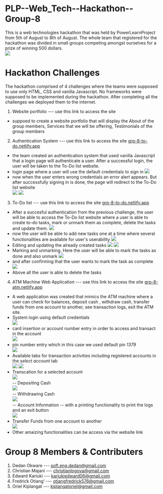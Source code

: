 # PLP--Web_Tech--Hackathon--Group-8
This is a web technologies hackathon that was held by PowerLearnProject from 5th of August to 8th of August. The whole team that registered for the hackathon was divided in small groups competing amongst ourselves for a prize of winning 500 dollars.<br>
![](Web_challenge_2/Favicon.ico)
# Hackathon Challenges
The hackathon comprised of 4 challenges where the teams were supposed to use only HTML, CSS and vanilla Javascript. No frameworks were supposed to be implemented during the hackathon. After completing all the challenges we deployed them to the internet.
1. Website portfolio ---  use this link to access the site
- suppoed to create a website portfolio that will display the About of the group members, Services that we will be offering, Testimonials of the group members
2. Authentication System ---  use this link to access the site [grp-8-to-do.netlify.app](https://grp-8-to-do.netlify.app/)
- the team created an authentication system that used vanilla Javascript that a login page will authenticate a user. After a successful login, the user will be taken to the To-Do list website.
- login page where a user will use the default credentials to sign in
![](Web_challenge_2/image1.jpeg)
- now when the user enters wrong credentials an error alert appears. But after successfully signing in is done, the page will redirect to the To-Do list website<br>
![](Web_challenge_2/image2.jpeg)
![](Web_challenge_2/image3.jpeg)
3. To-Do list --- use this link to access the site [grp-8-to-do.netlify.app](https://to-do-list-grp-8.netlify.app/)
- After a succesful authentication from the previous challenge, the user will be able to access the To-Do list website where a user is able to create to-do tasks, mark or unmark them as complete, delete the tasks and update them.
![](Web_challenge_3/image1.jpeg)
- now the user will be able to add new tasks one at a time where several functionalities are available for user's userability
![](Web_challenge_3/image2.jpeg)
- Editing and updating the already created tasks
![](Web_challenge_3/image3.jpeg)
![](Web_challenge_3/image4.jpeg)
- Marking and unmarking. Here the user will be able to mark the tasks as done and also unmark
![](Web_challenge_3/image5.jpeg)
- and after confirming that the user wants to mark the task as complete <br>
![](Web_challenge_3/image6.jpeg)
- Above all the user is able to delete the tasks
4. ATM Machine Web Application --- use this link to access the site [grp-8-atm.netlify.app](https://atm-web-grp-8.netlify.app/)
- A web application was created that mimics the ATM machine where a user can check for balances, deposit cash , withdraw cash, transfer funds from one account to another, see transaction logs, exit the ATM site.
- System login using default credentials <br>
![](Web_challenge_4/images/image1.jpeg)
- card insertion or account number entry in order to access and transact in the account <br>
![](Web_challenge_4/images/image2.jpeg)
- pin number entry which in this case we used default pin *1379* <br>
![](Web_challenge_4/images/image3.jpeg)
- Available tabs for transaction activities including registered accounts in the *select account* tab <br>
![](Web_challenge_4/images/image4.jpeg)
![](Web_challenge_4/images/image5.jpeg)
- Transcation for a selected account <br>
![](Web_challenge_4/images/image6.jpeg)<br>
-- Depositing Cash <br>
![](Web_challenge_4/images/image7.jpeg) <br>
-- Withdrawing Cash <br>
![](Web_challenge_4/images/image8.jpeg) <br>
-- Account Information -- with a printing functionality to print the logs and an exit button<br>
![](Web_challenge_4/images/image9.jpeg)
- Transfer Funds from one account to another <br>
![](Web_challenge_4/images/image10.jpeg)
- Other amaizing functionalities can be access via the website link
# Group 8 Members & Contributers
1. Dedan Okware --- soft.eng.dedan@gmail.com
2. Christian Majani --- christianlogova@gmail.com
3. Edward Kariuki --- kariukiedward06@gmail.com 
4. Fredrick Otiang' --- otiangfredrick576@gmail.com
5. Oriel Kiplangat --- kiplangatoriel@gmail.com
